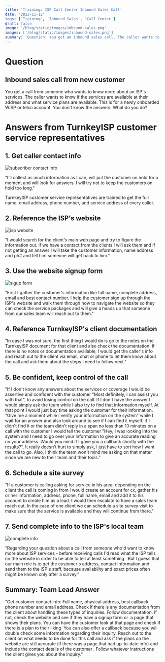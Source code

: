 ```yaml
---
title: 'Training: ISP Call Center Inbound Sales Call'
date: '2022-11-12'
tags: ['Training', 'Inbound Sales', 'Call Center']
draft: false
image: '/blog/static/images/inbound-sales.png'
images: ['/blog/static/images/inbound-sales.png']
summary: 'Question: You get an inbound sales call. The caller wants to know what services might be available at their home address. TurnkeyISP just onboarded this WISP/telco client and you do not know the answers. What do you do?'
---
```


# Question

## Inbound sales call from new customer

You get a call from someone who wants to know more about an ISP's services. The caller wants to know if the services are available at their address and what service plans are available. This is for a newly onboarded WISP or telco account. You don't know the answers. What do you do?

# Answers from TurnkeyISP customer service representatives

## 1\. Get caller contact info

![subscriber contact info](/blog/static/images/contact-list.png)

"I'll collect as much information as I can, will put the customer on hold for a moment and will look for answers. I will try not to keep the customers on hold too long."

TurnkeyISP customer service representatives are trained to get the full name, email address, phone number, and service address of every caller.

## 2\. Reference the ISP's website

![isp website](/blog/static/images/website.png)

"I would search for the client's main web page and try to figure the information out. If we have a contact from the clients I will ask them and if not getting an answer I will take the customer information, name address and ph# and tell him someone will get back to him."

## 3\. Use the website signup form

![sigup form](/blog/static/images/signup-form.png)

"First I gather the customer's information like full name, complete address, email and best contact number. I help the customer sign up through the ISP's website and walk them through how to navigate the website so they can check the service packages and will give a heads up that someone from our sales team will reach out to them."

## 4\. Reference TurnkeyISP's client documentation

"In case I was not sure, the first thing I would do is go to the notes on the TurnkeyISP document for that client and also check the documentation. If there is no notes or documentation available, I would get the caller's info and reach out to the client via email, chat or phone to let them know about the call and ask them about the steps I need to follow next."

## 5\. Be confident, keep control of the call

"If I don't know any answers about the services or coverage I would be assertive and confident with the customer "Most definitely, I can assist you with that", to avoid losing control on the call. If I don't have the answer I would simply ask the team while I also try to find that information myself. At that point I would just buy time asking the customer for their information. "Give me a moment while I verify your information on the system" while I wait for an answer and also look around to see if I can find it myself. If I didn't find it or the team didn't reply in a span no less than 10 minutes on a call with the customer I would tell the customer "Hey, I was looking into the system and I need to go over your information to give an accurate reading on your address. Would you mind if I gave you a callback shortly with the results?". It really doesn't hurt to simply ask, I just have to sort how I want the call to go. Also, I think the team won't mind me asking on that matter since we are new to their team and their tools."

## 6\. Schedule a site survey

"If a customer is calling asking for service in his area, depending on the client the call is coming in from I would create an account for cx, gather his or her information, address, phone, full name, email and add it to his account to create him as a lead. I would then escalate to have a sales team reach out. In the case of one client we can schedule a site survey visit to make sure that the service Is available and they will continue from there."

## 7\. Send complete info to the ISP's local team

![complete info](/blog/static/images/complete-info.png)

"Regarding your question about a call from someone who'd want to know more about ISP services - before receiving calls I'd read what the ISP tells on the website in order to be able to tell at least something.  But I guess that our main role is to get the customer's address, contact information and send them to the ISP's staff, because availability and exact prices often might be known only after a survey."

## Summary: Team Lead Answer

"Get customer contact info: Full name, physical address, best callback phone number and email address. Check if there is any documentation from the client about handling these types of inquiries. Follow documentation. If not, check the website and see if they have a signup form or  a page that shows their plans. You can have the customer look at that page and check if there is a plan to their liking. You can also offer a callback because you will double check some information regarding their inquiry. Reach out to the client on what needs to be done for this call and ask if the plans on the website are still accurate (if there was a page that had up-to-date info) and include the contact details of the customer . Follow whatever instructions the client gives you about the inquiry."
